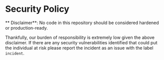 # Security Policy

** Disclaimer**: No code in this repository should be considered hardened or production-ready.

Thankfully, our burden of responsibility is extremely low given the above disclaimer. If there are any security vulnerabilities identified that could put the individual at risk please report the incident as an issue with the label `incident`.
